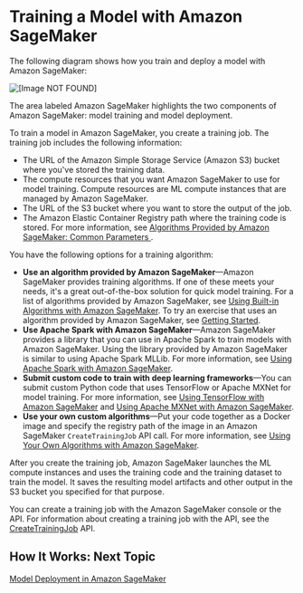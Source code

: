 # Training a Model with Amazon SageMaker<a name="how-it-works-training"></a>

The following diagram shows how you train and deploy a model with Amazon SageMaker: 

![\[Image NOT FOUND\]](http://docs.aws.amazon.com/sagemaker/latest/dg/images/sagemaker-architecture.png)

The area labeled Amazon SageMaker highlights the two components of Amazon SageMaker: model training and model deployment\.

To train a model in Amazon SageMaker, you create a training job\. The training job includes the following information:
+ The URL of the Amazon Simple Storage Service \(Amazon S3\) bucket where you've stored the training data\.
+ The compute resources that you want Amazon SageMaker to use for model training\. Compute resources are ML compute instances that are managed by Amazon SageMaker\.
+ The URL of the S3 bucket where you want to store the output of the job\.
+ The Amazon Elastic Container Registry path where the training code is stored\. For more information, see [Algorithms Provided by Amazon SageMaker: Common Parameters ](sagemaker-algo-docker-registry-paths.md)\.

You have the following options for a training algorithm:
+ **Use an algorithm provided by Amazon SageMaker**—Amazon SageMaker provides training algorithms\. If one of these meets your needs, it's a great out\-of\-the\-box solution for quick model training\. For a list of algorithms provided by Amazon SageMaker, see [Using Built\-in Algorithms with Amazon SageMaker](algos.md)\. To try an exercise that uses an algorithm provided by Amazon SageMaker, see [Getting Started](gs.md)\.
+ **Use Apache Spark with Amazon SageMaker**—Amazon SageMaker provides a library that you can use in Apache Spark to train models with Amazon SageMaker\. Using the library provided by Amazon SageMaker is similar to using Apache Spark MLLib\. For more information, see [Using Apache Spark with Amazon SageMaker](apache-spark.md)\.
+ **Submit custom code to train with deep learning frameworks**—You can submit custom Python code that uses TensorFlow or Apache MXNet for model training\. For more information, see [Using TensorFlow with Amazon SageMaker](tf.md) and [Using Apache MXNet with Amazon SageMaker](mxnet.md)\.
+ **Use your own custom algorithms**—Put your code together as a Docker image and specify the registry path of the image in an Amazon SageMaker `CreateTrainingJob` API call\. For more information, see [Using Your Own Algorithms with Amazon SageMaker](your-algorithms.md)\.

After you create the training job, Amazon SageMaker launches the ML compute instances and uses the training code and the training dataset to train the model\. It saves the resulting model artifacts and other output in the S3 bucket you specified for that purpose\. 

You can create a training job with the Amazon SageMaker console or the API\. For information about creating a training job with the API, see the [CreateTrainingJob](API_CreateTrainingJob.md) API\. 

## How It Works: Next Topic<a name="how-it-works-training-next-topic"></a>

[Model Deployment in Amazon SageMaker](how-it-works-deployment.md)